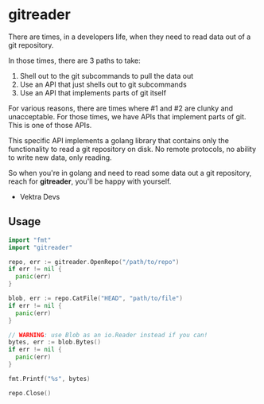 gitreader
=========

There are times, in a developers life, when they need to read data out of a git repository.

In those times, there are 3 paths to take:

1. Shell out to the git subcommands to pull the data out
1. Use an API that just shells out to git subcommands
1. Use an API that implements parts of git itself

For various reasons, there are times where #1 and #2 are clunky and unacceptable.
For those times, we have APIs that implement parts of git. This is one of those APIs.

This specific API implements a golang library that contains only the functionality
to read a git repository on disk. No remote protocols, no ability to write new data,
only reading.

So when you're in golang and need to read some data out a git repository, reach for
**gitreader**, you'll be happy with yourself.

 - Vektra Devs

## Usage

```go
import "fmt"
import "gitreader"

repo, err := gitreader.OpenRepo("/path/to/repo")
if err != nil {
  panic(err)
}

blob, err := repo.CatFile("HEAD", "path/to/file")
if err != nil {
  panic(err)
}

// WARNING: use Blob as an io.Reader instead if you can!
bytes, err := blob.Bytes()
if err != nil {
  panic(err)
}

fmt.Printf("%s", bytes)

repo.Close()
```
